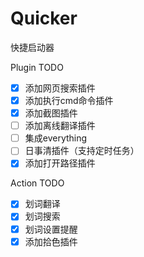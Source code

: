 # Quicker
快捷启动器

Plugin TODO
- [x] 添加网页搜索插件
- [x] 添加执行cmd命令插件
- [x] 添加截图插件
- [ ] 添加离线翻译插件
- [ ] 集成everything
- [ ] 日事清插件（支持定时任务）
- [x] 添加打开路径插件

Action TODO
- [x] 划词翻译
- [x] 划词搜索
- [x] 划词设置提醒
- [x] 添加拾色插件